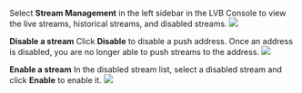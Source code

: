 Select **Stream Management** in the left sidebar in the LVB Console to view the live streams, historical streams, and disabled streams.
![](https://main.qcloudimg.com/raw/da945d90878e012cb817f722c3b15785.png)

**Disable a stream**
Click **Disable** to disable a push address. Once an address is disabled, you are no longer able to push streams to the address.
![](https://main.qcloudimg.com/raw/91ab86cc7becf9d151ee968ffbb94868.png)

**Enable a stream**
In the disabled stream list, select a disabled stream and click **Enable** to enable it.
![](https://main.qcloudimg.com/raw/d5ef696fd46a3a5004133a27afa526b5.png)
